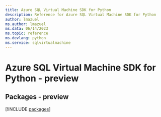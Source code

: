 ```yaml
---
title: Azure SQL Virtual Machine SDK for Python
description: Reference for Azure SQL Virtual Machine SDK for Python
author: lmazuel
ms.author: lmazuel
ms.data: 06/14/2023
ms.topic: reference
ms.devlang: python
ms.service: sqlvirtualmachine
---
```

# Azure SQL Virtual Machine SDK for Python - preview
## Packages - preview
[!INCLUDE [packages](sql-virtual-machine-index.md)]